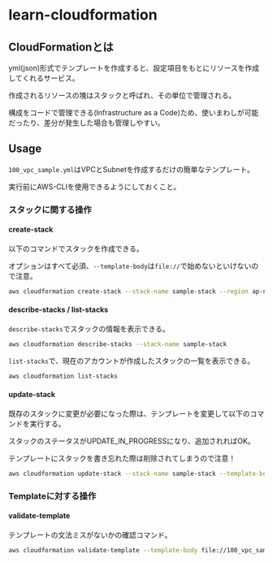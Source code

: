# learn-cloudformation

## CloudFormationとは
yml(json)形式でテンプレートを作成すると、設定項目をもとにリソースを作成してくれるサービス。

作成されるリソースの塊はスタックと呼ばれ、その単位で管理される。

構成をコードで管理できる(Infrastructure as a Code)ため、使いまわしが可能だったり、差分が発生した場合も管理しやすい。

## Usage
`100_vpc_sample.yml`はVPCとSubnetを作成するだけの簡単なテンプレート。

実行前にAWS-CLIを使用できるようにしておくこと。

### スタックに関する操作

#### create-stack
以下のコマンドでスタックを作成できる。

オプションはすべて必須、`--template-body`は`file://`で始めないといけないので注意。

```sh
aws cloudformation create-stack --stack-name sample-stack --region ap-northeast-1 --template-body file://100_vpc_sample.yml
```

#### describe-stacks / list-stacks
`describe-stacks`でスタックの情報を表示できる。

```sh
aws cloudformation describe-stacks --stack-name sample-stack
```

`list-stacks`で、現在のアカウントが作成したスタックの一覧を表示できる。

```sh
aws cloudformation list-stacks
```

#### update-stack
既存のスタックに変更が必要になった際は、テンプレートを変更して以下のコマンドを実行する。

スタックのステータスがUPDATE_IN_PROGRESSになり、追加されればOK。

テンプレートにスタックを書き忘れた際は削除されてしまうので注意！

```sh
aws cloudformation update-stack --stack-name sample-stack --template-body file://100_vpc_sample.yml 
```

### Templateに対する操作

#### validate-template
テンプレートの文法ミスがないかの確認コマンド。

```sh
aws cloudformation validate-template --template-body file://100_vpc_sample.yml 
```
